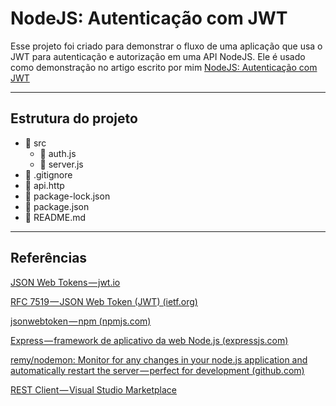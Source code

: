 #  NodeJS: Autenticação com JWT
Esse projeto foi criado para demonstrar o fluxo de uma aplicação que usa o JWT para autenticação e autorização em uma API NodeJS.
Ele é usado como demonstração no artigo escrito por mim [NodeJS: Autenticação com JWT](https://medium.com/p/6e274fb205dc/edit)
___
## Estrutura do projeto
- :open_file_folder: src
	- :ledger: auth.js 
	- :ledger: server.js
- :orange_book: .gitignore
- :closed_book: api.http
- :green_book: package-lock.json
- :green_book: package.json
- :blue_book: README.md
___
## Referências
[JSON Web Tokens — jwt.io](https://jwt.io/)

[RFC 7519 — JSON Web Token (JWT) (ietf.org)](https://datatracker.ietf.org/doc/html/rfc7519)

[jsonwebtoken — npm (npmjs.com)](https://www.npmjs.com/package/jsonwebtoken)

[Express — framework de aplicativo da web Node.js (expressjs.com)](https://expressjs.com/pt-br/)

[remy/nodemon: Monitor for any changes in your node.js application and automatically restart the server — perfect for development (github.com)](https://github.com/remy/nodemon)

[REST Client — Visual Studio Marketplace](https://marketplace.visualstudio.com/items?itemName=humao.rest-client)
